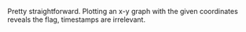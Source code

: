 Pretty straightforward. Plotting an x-y graph with the given coordinates reveals the flag, timestamps are irrelevant.
